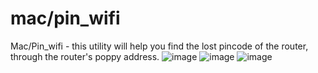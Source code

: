 # mac/pin_wifi
Mac/Pin_wifi - this utility will help you find the lost pincode of the router, through the router's poppy address.
![image](https://user-images.githubusercontent.com/78096790/210408691-75f556b4-405f-4f2b-b3e7-b685f9b9a481.png)
![image](https://user-images.githubusercontent.com/78096790/210408802-16cfec73-6bb7-4752-b262-24e22c619a45.png)
![image](https://user-images.githubusercontent.com/78096790/210408876-bd24f310-14f9-4f86-b09f-89ba27cc92fa.png)
